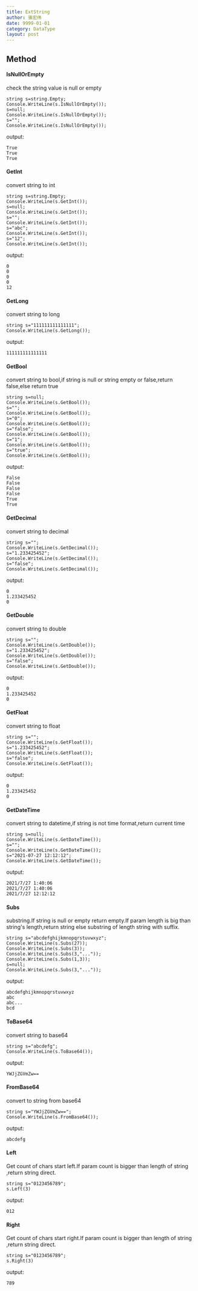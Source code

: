 ```yaml
---
title: ExtString
author: 骆宏伟
date: 9999-01-01
category: DataType
layout: post
---
```


## Method

#### IsNullOrEmpty
check the string value is null or empty
```
string s=string.Empty;
Console.WriteLine(s.IsNullOrEmpty());
s=null;
Console.WriteLine(s.IsNullOrEmpty());
s="";
Console.WriteLine(s.IsNullOrEmpty());
```
output:
```
True
True
True
```

#### GetInt
convert string to int
```
string s=string.Empty;
Console.WriteLine(s.GetInt());
s=null;
Console.WriteLine(s.GetInt());
s="";
Console.WriteLine(s.GetInt());
s="abc";
Console.WriteLine(s.GetInt());
s="12";
Console.WriteLine(s.GetInt());
```
output:
```
0
0
0
0
12
```

#### GetLong
convert string to long
```
string s="111111111111111";
Console.WriteLine(s.GetLong());
```
output:
```
111111111111111
```

#### GetBool
convert string to bool,if string is null or string empty or false,return false,else return true
```
string s=null;
Console.WriteLine(s.GetBool());
s="";
Console.WriteLine(s.GetBool());
s="0";
Console.WriteLine(s.GetBool());
s="false";
Console.WriteLine(s.GetBool());
s="1";
Console.WriteLine(s.GetBool());
s="true";
Console.WriteLine(s.GetBool());
```
output:
```
False
False
False
False
True
True
```

#### GetDecimal
convert string to decimal
```
string s="";
Console.WriteLine(s.GetDecimal());
s="1.233425452";
Console.WriteLine(s.GetDecimal());
s="false";
Console.WriteLine(s.GetDecimal());
```
output:
```
0
1.233425452
0
```

#### GetDouble
convert string to double
```
string s="";
Console.WriteLine(s.GetDouble());
s="1.233425452";
Console.WriteLine(s.GetDouble());
s="false";
Console.WriteLine(s.GetDouble());
```
output:
```
0
1.233425452
0
```

#### GetFloat
convert string to float
```
string s="";
Console.WriteLine(s.GetFloat());
s="1.233425452";
Console.WriteLine(s.GetFloat());
s="false";
Console.WriteLine(s.GetFloat());
```
output:
```
0
1.233425452
0
```

#### GetDateTime
convert string to datetime,if string is not time format,return current time
```
string s=null;
Console.WriteLine(s.GetDateTime());
s="";
Console.WriteLine(s.GetDateTime());
s="2021-07-27 12:12:12";
Console.WriteLine(s.GetDateTime());
```
output:
```
2021/7/27 1:40:06
2021/7/27 1:40:06
2021/7/27 12:12:12
```

#### Subs
substring.If string is null or empty return empty.If param length is big than string's length,return string else substring of length string with suffix.
```
string s="abcdefghijkmnopqrstuvwxyz";
Console.WriteLine(s.Subs(27));
Console.WriteLine(s.Subs(3));
Console.WriteLine(s.Subs(3,"..."));
Console.WriteLine(s.Subs(1,3));
s=null;
Console.WriteLine(s.Subs(3,"..."));
```
output:
```
abcdefghijkmnopqrstuvwxyz
abc
abc...
bcd

```

#### ToBase64
convert string to base64
```
string s="abcdefg";
Console.WriteLine(s.ToBase64());
```
output:
```
YWJjZGVmZw==
```

#### FromBase64
convert to string from base64
```
string s="YWJjZGVmZw==";
Console.WriteLine(s.FromBase64());
```
output:
```
abcdefg
```

#### Left
Get count of chars start left.If param count is bigger than length of string ,return string direct.
```
string s="0123456789";
s.Left(3)
```
output:
```
012
```

#### Right
Get count of chars start right.If param count is bigger than length of string ,return string direct.
```
string s="0123456789";
s.Right(3)
```
output:
```
789
```